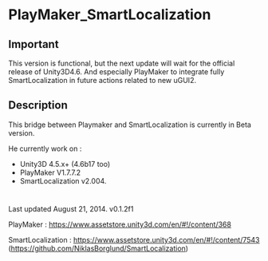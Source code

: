 PlayMaker_SmartLocalization
===========================

## Important

This version is functional, but the next update will wait for the official release of Unity3D4.6. And especially PlayMaker to integrate fully SmartLocalization in future actions related to new uGUI2.

## Description

This bridge between Playmaker and SmartLocalization is currently in Beta version.

He currently work on :
- Unity3D 4.5.x+ (4.6b17 too)
- PlayMaker V1.7.7.2 
- SmartLocalization v2.004.

#

Last updated August 21, 2014. v0.1.2f1

PlayMaker : https://www.assetstore.unity3d.com/en/#!/content/368

SmartLocalization : https://www.assetstore.unity3d.com/en/#!/content/7543
(https://github.com/NiklasBorglund/SmartLocalization) 
